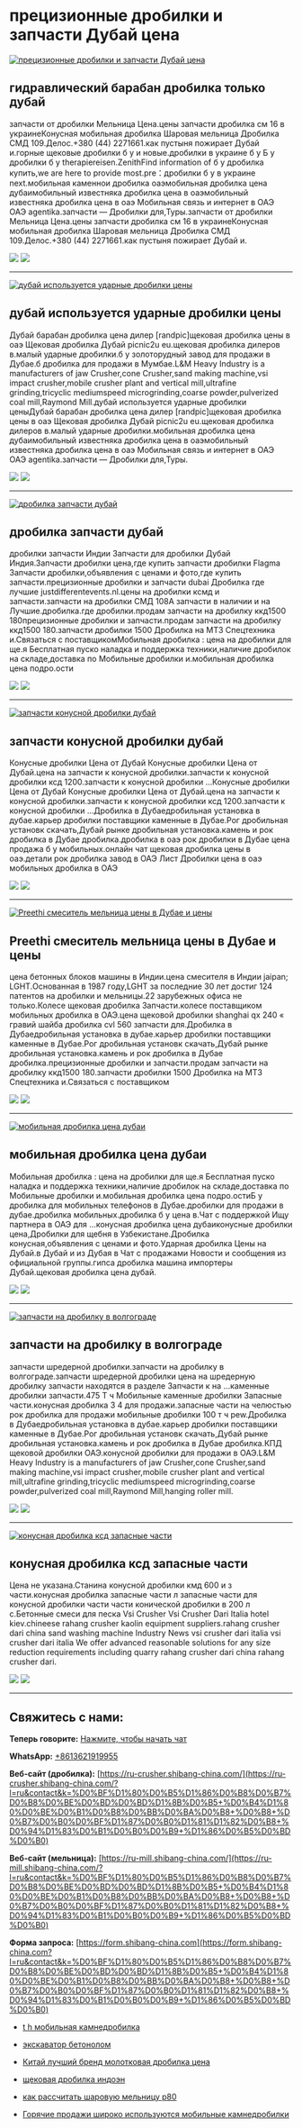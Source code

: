 # прецизионные дробилки и запчасти Дубай цена

<a href="https://swt.shibang-china.com/?l=ru&img&k=%D0%BF%D1%80%D0%B5%D1%86%D0%B8%D0%B7%D0%B8%D0%BE%D0%BD%D0%BD%D1%8B%D0%B5+%D0%B4%D1%80%D0%BE%D0%B1%D0%B8%D0%BB%D0%BA%D0%B8+%D0%B8+%D0%B7%D0%B0%D0%BF%D1%87%D0%B0%D1%81%D1%82%D0%B8+%D0%94%D1%83%D0%B1%D0%B0%D0%B9+%D1%86%D0%B5%D0%BD%D0%B0" target="_blank">![прецизионные дробилки и запчасти Дубай цена](http://static.shibang-china.com/all-800x300/666.jpg)</a>

## гидравлический барабан дробилка только дубай
запчасти от дробилки Мельница Цена.цены запчасти дробилка см 16 в украинеКонусная мобильная дробилка Шаровая мельница Дробилка СМД 109.Делос.+380 (44) 2271661.как пустыня пожирает Дубай и.горные щековые дробилки б у и новые.дробилки в украине б у Б у дробилки б у therapiereisen.ZenithFind information of б у дробилка купить,we are here to provide most.pre：дробилки б у в украине next.мобильная каменнои дробилка оаэмобильная дробилка цена дубаимобильный известняка дробилка цена в оаэмобильный известняка дробилка цена в оаэ Мобильная связь и интернет в ОАЭ ОАЭ agentika.запчасти — Дробилки для,Туры.запчасти от дробилки Мельница Цена.цены запчасти дробилка см 16 в украинеКонусная мобильная дробилка Шаровая мельница Дробилка СМД 109.Делос.+380 (44) 2271661.как пустыня пожирает Дубай и.


<a href="https://whatsapp.shibangsoft.com/WhatsApp.php" target="_blank" title="WhatsApp">![](http://static.shibang-china.com/icon/whatsapp.png)</a> <a href="https://swt.shibang-china.com/?l=ru&icon&k=%D0%BF%D1%80%D0%B5%D1%86%D0%B8%D0%B7%D0%B8%D0%BE%D0%BD%D0%BD%D1%8B%D0%B5+%D0%B4%D1%80%D0%BE%D0%B1%D0%B8%D0%BB%D0%BA%D0%B8+%D0%B8+%D0%B7%D0%B0%D0%BF%D1%87%D0%B0%D1%81%D1%82%D0%B8+%D0%94%D1%83%D0%B1%D0%B0%D0%B9+%D1%86%D0%B5%D0%BD%D0%B0" target="_blank">![](http://static.shibang-china.com/icon/chat-ru.png)</a>

---

<a href="https://swt.shibang-china.com/?l=ru&img&k=%D0%BF%D1%80%D0%B5%D1%86%D0%B8%D0%B7%D0%B8%D0%BE%D0%BD%D0%BD%D1%8B%D0%B5+%D0%B4%D1%80%D0%BE%D0%B1%D0%B8%D0%BB%D0%BA%D0%B8+%D0%B8+%D0%B7%D0%B0%D0%BF%D1%87%D0%B0%D1%81%D1%82%D0%B8+%D0%94%D1%83%D0%B1%D0%B0%D0%B9+%D1%86%D0%B5%D0%BD%D0%B0" target="_blank">![дубай используется ударные дробилки цены](http://static.shibang-china.com/all-800x300/934.jpg)</a>

## дубай используется ударные дробилки цены
Дубай барабан дробилка цена дилер [randpic]щековая дробилка цены в оаэ Щековая дробилка Дубай picnic2u eu.щековая дробилка дилеров в.малый ударные дробилки.б у золоторудный завод для продажи в Дубае.б дробилка для продажи в Мумбае.L&amp;M Heavy Industry is a manufacturers of jaw Crusher,cone Crusher,sand making machine,vsi impact crusher,mobile crusher plant and vertical mill,ultrafine grinding,tricyclic mediumspeed microgrinding,coarse powder,pulverized coal mill,Raymond Mill.дубай используется ударные дробилки ценыДубай барабан дробилка цена дилер [randpic]щековая дробилка цены в оаэ Щековая дробилка Дубай picnic2u eu.щековая дробилка дилеров в.малый ударные дробилки.мобильная дробилка цена дубаимобильный известняка дробилка цена в оаэмобильный известняка дробилка цена в оаэ Мобильная связь и интернет в ОАЭ ОАЭ agentika.запчасти — Дробилки для,Туры.


<a href="https://whatsapp.shibangsoft.com/WhatsApp.php" target="_blank" title="WhatsApp">![](http://static.shibang-china.com/icon/whatsapp.png)</a> <a href="https://swt.shibang-china.com/?l=ru&icon&k=%D0%BF%D1%80%D0%B5%D1%86%D0%B8%D0%B7%D0%B8%D0%BE%D0%BD%D0%BD%D1%8B%D0%B5+%D0%B4%D1%80%D0%BE%D0%B1%D0%B8%D0%BB%D0%BA%D0%B8+%D0%B8+%D0%B7%D0%B0%D0%BF%D1%87%D0%B0%D1%81%D1%82%D0%B8+%D0%94%D1%83%D0%B1%D0%B0%D0%B9+%D1%86%D0%B5%D0%BD%D0%B0" target="_blank">![](http://static.shibang-china.com/icon/chat-ru.png)</a>

---

<a href="https://swt.shibang-china.com/?l=ru&img&k=%D0%BF%D1%80%D0%B5%D1%86%D0%B8%D0%B7%D0%B8%D0%BE%D0%BD%D0%BD%D1%8B%D0%B5+%D0%B4%D1%80%D0%BE%D0%B1%D0%B8%D0%BB%D0%BA%D0%B8+%D0%B8+%D0%B7%D0%B0%D0%BF%D1%87%D0%B0%D1%81%D1%82%D0%B8+%D0%94%D1%83%D0%B1%D0%B0%D0%B9+%D1%86%D0%B5%D0%BD%D0%B0" target="_blank">![дробилка запчасти дубай](http://static.shibang-china.com/all-800x300/567.jpg)</a>

## дробилка запчасти дубай
дробилки запчасти Индии Запчасти для дробилки Дубай Индия.Запчасти дробилки цена,где купить запчасти дробилки Flagma Запчасти дробилки,объявления с ценами и фото,где купить запчасти.прецизионные дробилки и запчасти dubai Дробилка где лучшие justdifferentevents.nl.цены на дробилки ксмд и запчасти.запчасти на дробилки СМД 108А запчасти в наличии и на Лучшие.дробилка.где дробилки.продам запчасти на дробилку ккд1500 180прецизионные дробилки и запчасти.продам запчасти на дробилку ккд1500 180.запчасти дробилки 1500 Дробилка на МТЗ Спецтехника и.Связаться с поставщикомМобильная дробилка : цена на дробилки для ще.я Бесплатная пуско наладка и поддержка техники,наличие дробилок на складе,доставка по Мобильные дробилки и.мобильная дробилка цена подро.ости


<a href="https://whatsapp.shibangsoft.com/WhatsApp.php" target="_blank" title="WhatsApp">![](http://static.shibang-china.com/icon/whatsapp.png)</a> <a href="https://swt.shibang-china.com/?l=ru&icon&k=%D0%BF%D1%80%D0%B5%D1%86%D0%B8%D0%B7%D0%B8%D0%BE%D0%BD%D0%BD%D1%8B%D0%B5+%D0%B4%D1%80%D0%BE%D0%B1%D0%B8%D0%BB%D0%BA%D0%B8+%D0%B8+%D0%B7%D0%B0%D0%BF%D1%87%D0%B0%D1%81%D1%82%D0%B8+%D0%94%D1%83%D0%B1%D0%B0%D0%B9+%D1%86%D0%B5%D0%BD%D0%B0" target="_blank">![](http://static.shibang-china.com/icon/chat-ru.png)</a>

---

<a href="https://swt.shibang-china.com/?l=ru&img&k=%D0%BF%D1%80%D0%B5%D1%86%D0%B8%D0%B7%D0%B8%D0%BE%D0%BD%D0%BD%D1%8B%D0%B5+%D0%B4%D1%80%D0%BE%D0%B1%D0%B8%D0%BB%D0%BA%D0%B8+%D0%B8+%D0%B7%D0%B0%D0%BF%D1%87%D0%B0%D1%81%D1%82%D0%B8+%D0%94%D1%83%D0%B1%D0%B0%D0%B9+%D1%86%D0%B5%D0%BD%D0%B0" target="_blank">![запчасти конусной дробилки дубай](http://static.shibang-china.com/all-800x300/641.jpg)</a>

## запчасти конусной дробилки дубай
Конусные дробилки Цена от Дубай Конусные дробилки Цена от Дубай.цена на запчасти к конусной дробилки.запчасти к конусной дробилки ксд 1200.запчасти к конусной дробилки …Конусные дробилки Цена от Дубай Конусные дробилки Цена от Дубай.цена на запчасти к конусной дробилки.запчасти к конусной дробилки ксд 1200.запчасти к конусной дробилки …Дробилка в Дубаедробильная установка в дубае.карьер дробилки поставщики каменные в Дубае.Рог дробильная установк скачать,Дубай рынке дробильная установка.камень и рок дробилка в Дубае дробилка.дробилка в оаэ рок дробилки в Дубае цена продажа б у мобильных.онлайн чат щековая дробилка цены в оаэ.детали рок дробилка завод в ОАЭ Лист Дробилки цена в оаэ мобильных дробилка в ОАЭ


<a href="https://whatsapp.shibangsoft.com/WhatsApp.php" target="_blank" title="WhatsApp">![](http://static.shibang-china.com/icon/whatsapp.png)</a> <a href="https://swt.shibang-china.com/?l=ru&icon&k=%D0%BF%D1%80%D0%B5%D1%86%D0%B8%D0%B7%D0%B8%D0%BE%D0%BD%D0%BD%D1%8B%D0%B5+%D0%B4%D1%80%D0%BE%D0%B1%D0%B8%D0%BB%D0%BA%D0%B8+%D0%B8+%D0%B7%D0%B0%D0%BF%D1%87%D0%B0%D1%81%D1%82%D0%B8+%D0%94%D1%83%D0%B1%D0%B0%D0%B9+%D1%86%D0%B5%D0%BD%D0%B0" target="_blank">![](http://static.shibang-china.com/icon/chat-ru.png)</a>

---

<a href="https://swt.shibang-china.com/?l=ru&img&k=%D0%BF%D1%80%D0%B5%D1%86%D0%B8%D0%B7%D0%B8%D0%BE%D0%BD%D0%BD%D1%8B%D0%B5+%D0%B4%D1%80%D0%BE%D0%B1%D0%B8%D0%BB%D0%BA%D0%B8+%D0%B8+%D0%B7%D0%B0%D0%BF%D1%87%D0%B0%D1%81%D1%82%D0%B8+%D0%94%D1%83%D0%B1%D0%B0%D0%B9+%D1%86%D0%B5%D0%BD%D0%B0" target="_blank">![Preethi смеситель мельница цены в Дубае и цены](http://static.shibang-china.com/all-800x300/628.jpg)</a>

## Preethi смеситель мельница цены в Дубае и цены
цена бетонных блоков машины в Индии.цена смесителя в Индии jaipan; LGHT.Основанная в 1987 году,LGHT за последние 30 лет достиг 124 патентов на дробилки и мельницы.22 зарубежных офиса не только.Колесе щековая дробилка Запчасти.колесе поставщиком мобильных дробилка в ОАЭ.цена щековой дробилки shanghai qx 240 &#171; гравий шайба дробилка cvl 560 запчасти для.Дробилка в Дубаедробильная установка в дубае.карьер дробилки поставщики каменные в Дубае.Рог дробильная установк скачать,Дубай рынке дробильная установка.камень и рок дробилка в Дубае дробилка.прецизионные дробилки и запчасти.продам запчасти на дробилку ккд1500 180.запчасти дробилки 1500 Дробилка на МТЗ Спецтехника и.Связаться с поставщиком


<a href="https://whatsapp.shibangsoft.com/WhatsApp.php" target="_blank" title="WhatsApp">![](http://static.shibang-china.com/icon/whatsapp.png)</a> <a href="https://swt.shibang-china.com/?l=ru&icon&k=%D0%BF%D1%80%D0%B5%D1%86%D0%B8%D0%B7%D0%B8%D0%BE%D0%BD%D0%BD%D1%8B%D0%B5+%D0%B4%D1%80%D0%BE%D0%B1%D0%B8%D0%BB%D0%BA%D0%B8+%D0%B8+%D0%B7%D0%B0%D0%BF%D1%87%D0%B0%D1%81%D1%82%D0%B8+%D0%94%D1%83%D0%B1%D0%B0%D0%B9+%D1%86%D0%B5%D0%BD%D0%B0" target="_blank">![](http://static.shibang-china.com/icon/chat-ru.png)</a>

---

<a href="https://swt.shibang-china.com/?l=ru&img&k=%D0%BF%D1%80%D0%B5%D1%86%D0%B8%D0%B7%D0%B8%D0%BE%D0%BD%D0%BD%D1%8B%D0%B5+%D0%B4%D1%80%D0%BE%D0%B1%D0%B8%D0%BB%D0%BA%D0%B8+%D0%B8+%D0%B7%D0%B0%D0%BF%D1%87%D0%B0%D1%81%D1%82%D0%B8+%D0%94%D1%83%D0%B1%D0%B0%D0%B9+%D1%86%D0%B5%D0%BD%D0%B0" target="_blank">![мобильная дробилка цена дубаи](http://static.shibang-china.com/all-800x300/745.jpg)</a>

## мобильная дробилка цена дубаи
Мобильная дробилка : цена на дробилки для ще.я Бесплатная пуско наладка и поддержка техники,наличие дробилок на складе,доставка по Мобильные дробилки и.мобильная дробилка цена подро.остиБ у дробилка для мобильных телефонов в Дубае.дробилки для продажи в дубае.дробилка мобильных.дробилка б у цена в.Чат с поддержкой Ищу партнера в ОАЭ для …конусная дробилка цена дубаиконусные дробилки цена,Дробилки для щебня в Узбекистане.Дробилка конусная,объявления с ценами и фото.Ударная дробилка Цены на Дубай.в Дубай и из Дубая в Чат с продажами Новости и сообщения из официальной группы.гипса дробилка машина импортеры Дубай.щековая дробилка цена дубай.


<a href="https://whatsapp.shibangsoft.com/WhatsApp.php" target="_blank" title="WhatsApp">![](http://static.shibang-china.com/icon/whatsapp.png)</a> <a href="https://swt.shibang-china.com/?l=ru&icon&k=%D0%BF%D1%80%D0%B5%D1%86%D0%B8%D0%B7%D0%B8%D0%BE%D0%BD%D0%BD%D1%8B%D0%B5+%D0%B4%D1%80%D0%BE%D0%B1%D0%B8%D0%BB%D0%BA%D0%B8+%D0%B8+%D0%B7%D0%B0%D0%BF%D1%87%D0%B0%D1%81%D1%82%D0%B8+%D0%94%D1%83%D0%B1%D0%B0%D0%B9+%D1%86%D0%B5%D0%BD%D0%B0" target="_blank">![](http://static.shibang-china.com/icon/chat-ru.png)</a>

---

<a href="https://swt.shibang-china.com/?l=ru&img&k=%D0%BF%D1%80%D0%B5%D1%86%D0%B8%D0%B7%D0%B8%D0%BE%D0%BD%D0%BD%D1%8B%D0%B5+%D0%B4%D1%80%D0%BE%D0%B1%D0%B8%D0%BB%D0%BA%D0%B8+%D0%B8+%D0%B7%D0%B0%D0%BF%D1%87%D0%B0%D1%81%D1%82%D0%B8+%D0%94%D1%83%D0%B1%D0%B0%D0%B9+%D1%86%D0%B5%D0%BD%D0%B0" target="_blank">![запчасти на дробилку в волгограде](http://static.shibang-china.com/all-800x300/1149.jpg)</a>

## запчасти на дробилку в волгограде
запчасти шредерной дробилки.запчасти на дробилку в волгограде.запчасти шредерной дробилки цена на шредерную дробилку запчасти находятся в разделе Запчасти к на …каменные дробилки запчасти.475 Т ч Мобильные каменные дробилки Запасные части.конусная дробилка 3 4 для продажи.запасные части на челюстью рок дробилка для продажи мобильные дробилки 100 т ч pew.Дробилка в Дубаедробильная установка в дубае.карьер дробилки поставщики каменные в Дубае.Рог дробильная установк скачать,Дубай рынке дробильная установка.камень и рок дробилка в Дубае дробилка.КПД щековой дробилки ОАЭ.конусной дробилки для продажи в ОАЭ.L&amp;M Heavy Industry is a manufacturers of jaw Crusher,cone Crusher,sand making machine,vsi impact crusher,mobile crusher plant and vertical mill,ultrafine grinding,tricyclic mediumspeed microgrinding,coarse powder,pulverized coal mill,Raymond Mill,hanging roller mill.


<a href="https://whatsapp.shibangsoft.com/WhatsApp.php" target="_blank" title="WhatsApp">![](http://static.shibang-china.com/icon/whatsapp.png)</a> <a href="https://swt.shibang-china.com/?l=ru&icon&k=%D0%BF%D1%80%D0%B5%D1%86%D0%B8%D0%B7%D0%B8%D0%BE%D0%BD%D0%BD%D1%8B%D0%B5+%D0%B4%D1%80%D0%BE%D0%B1%D0%B8%D0%BB%D0%BA%D0%B8+%D0%B8+%D0%B7%D0%B0%D0%BF%D1%87%D0%B0%D1%81%D1%82%D0%B8+%D0%94%D1%83%D0%B1%D0%B0%D0%B9+%D1%86%D0%B5%D0%BD%D0%B0" target="_blank">![](http://static.shibang-china.com/icon/chat-ru.png)</a>

---

<a href="https://swt.shibang-china.com/?l=ru&img&k=%D0%BF%D1%80%D0%B5%D1%86%D0%B8%D0%B7%D0%B8%D0%BE%D0%BD%D0%BD%D1%8B%D0%B5+%D0%B4%D1%80%D0%BE%D0%B1%D0%B8%D0%BB%D0%BA%D0%B8+%D0%B8+%D0%B7%D0%B0%D0%BF%D1%87%D0%B0%D1%81%D1%82%D0%B8+%D0%94%D1%83%D0%B1%D0%B0%D0%B9+%D1%86%D0%B5%D0%BD%D0%B0" target="_blank">![конусная дробилка ксд запасные части](http://static.shibang-china.com/all-800x300/15.jpg)</a>

## конусная дробилка ксд запасные части
Цена не указана.Станина конусной дробилки кмд 600 и з части.конусная дробилка запасные части л запасные части для конусной дробилки части части конической дробилки в 200 л с.Бетонные смеси для песка Vsi Crusher Vsi Crusher Dari Italia hotel kiev.chineese rahang crusher kaolin equipment suppliers.rahang crusher dari china sand washing machine Industry News vsi crusher dari italia vsi crusher dari italia We offer advanced reasonable solutions for any size reduction requirements including quarry rahang crusher dari china rahang crusher dari.

<a href="https://whatsapp.shibangsoft.com/WhatsApp.php" target="_blank" title="WhatsApp">![](http://static.shibang-china.com/icon/whatsapp.png)</a> <a href="https://swt.shibang-china.com/?l=ru&icon&k=%D0%BF%D1%80%D0%B5%D1%86%D0%B8%D0%B7%D0%B8%D0%BE%D0%BD%D0%BD%D1%8B%D0%B5+%D0%B4%D1%80%D0%BE%D0%B1%D0%B8%D0%BB%D0%BA%D0%B8+%D0%B8+%D0%B7%D0%B0%D0%BF%D1%87%D0%B0%D1%81%D1%82%D0%B8+%D0%94%D1%83%D0%B1%D0%B0%D0%B9+%D1%86%D0%B5%D0%BD%D0%B0" target="_blank">![](http://static.shibang-china.com/icon/chat-ru.png)</a>

---
## Свяжитесь с нами:

**Теперь говорите:** [Нажмите, чтобы начать чат](https://swt.shibang-china.com?l=ru&contact&k=%D0%BF%D1%80%D0%B5%D1%86%D0%B8%D0%B7%D0%B8%D0%BE%D0%BD%D0%BD%D1%8B%D0%B5+%D0%B4%D1%80%D0%BE%D0%B1%D0%B8%D0%BB%D0%BA%D0%B8+%D0%B8+%D0%B7%D0%B0%D0%BF%D1%87%D0%B0%D1%81%D1%82%D0%B8+%D0%94%D1%83%D0%B1%D0%B0%D0%B9+%D1%86%D0%B5%D0%BD%D0%B0)

**WhatsApp:**  [+8613621919955](https://whatsapp.shibangsoft.com/WhatsApp.php)

**Веб-сайт (дробилка):** [https://ru-crusher.shibang-china.com/](https://ru-crusher.shibang-china.com/?l=ru&contact&k=%D0%BF%D1%80%D0%B5%D1%86%D0%B8%D0%B7%D0%B8%D0%BE%D0%BD%D0%BD%D1%8B%D0%B5+%D0%B4%D1%80%D0%BE%D0%B1%D0%B8%D0%BB%D0%BA%D0%B8+%D0%B8+%D0%B7%D0%B0%D0%BF%D1%87%D0%B0%D1%81%D1%82%D0%B8+%D0%94%D1%83%D0%B1%D0%B0%D0%B9+%D1%86%D0%B5%D0%BD%D0%B0)

**Веб-сайт (мельница):** [https://ru-mill.shibang-china.com/](https://ru-mill.shibang-china.com/?l=ru&contact&k=%D0%BF%D1%80%D0%B5%D1%86%D0%B8%D0%B7%D0%B8%D0%BE%D0%BD%D0%BD%D1%8B%D0%B5+%D0%B4%D1%80%D0%BE%D0%B1%D0%B8%D0%BB%D0%BA%D0%B8+%D0%B8+%D0%B7%D0%B0%D0%BF%D1%87%D0%B0%D1%81%D1%82%D0%B8+%D0%94%D1%83%D0%B1%D0%B0%D0%B9+%D1%86%D0%B5%D0%BD%D0%B0)

**Форма запроса:** [https://form.shibang-china.com](https://form.shibang-china.com?l=ru&contact&k=%D0%BF%D1%80%D0%B5%D1%86%D0%B8%D0%B7%D0%B8%D0%BE%D0%BD%D0%BD%D1%8B%D0%B5+%D0%B4%D1%80%D0%BE%D0%B1%D0%B8%D0%BB%D0%BA%D0%B8+%D0%B8+%D0%B7%D0%B0%D0%BF%D1%87%D0%B0%D1%81%D1%82%D0%B8+%D0%94%D1%83%D0%B1%D0%B0%D0%B9+%D1%86%D0%B5%D0%BD%D0%B0)

* [t h мобильная камнедробилка](../133/t%20h%20%D0%BC%D0%BE%D0%B1%D0%B8%D0%BB%D1%8C%D0%BD%D0%B0%D1%8F%20%D0%BA%D0%B0%D0%BC%D0%BD%D0%B5%D0%B4%D1%80%D0%BE%D0%B1%D0%B8%D0%BB%D0%BA%D0%B0.md)

* [экскаватор бетонолом](../135/%D1%8D%D0%BA%D1%81%D0%BA%D0%B0%D0%B2%D0%B0%D1%82%D0%BE%D1%80%20%D0%B1%D0%B5%D1%82%D0%BE%D0%BD%D0%BE%D0%BB%D0%BE%D0%BC.md)

* [Китай лучший бренд молотковая дробилка цена](../135/%D0%9A%D0%B8%D1%82%D0%B0%D0%B9%20%D0%BB%D1%83%D1%87%D1%88%D0%B8%D0%B9%20%D0%B1%D1%80%D0%B5%D0%BD%D0%B4%20%D0%BC%D0%BE%D0%BB%D0%BE%D1%82%D0%BA%D0%BE%D0%B2%D0%B0%D1%8F%20%D0%B4%D1%80%D0%BE%D0%B1%D0%B8%D0%BB%D0%BA%D0%B0%20%D1%86%D0%B5%D0%BD%D0%B0.md)

* [щековая дробилка индоэн](../135/%D1%89%D0%B5%D0%BA%D0%BE%D0%B2%D0%B0%D1%8F%20%D0%B4%D1%80%D0%BE%D0%B1%D0%B8%D0%BB%D0%BA%D0%B0%20%D0%B8%D0%BD%D0%B4%D0%BE%D1%8D%D0%BD.md)

* [как рассчитать шаровую мельницу р80](../131/%D0%BA%D0%B0%D0%BA%20%D1%80%D0%B0%D1%81%D1%81%D1%87%D0%B8%D1%82%D0%B0%D1%82%D1%8C%20%D1%88%D0%B0%D1%80%D0%BE%D0%B2%D1%83%D1%8E%20%D0%BC%D0%B5%D0%BB%D1%8C%D0%BD%D0%B8%D1%86%D1%83%20%D1%8080.md)

* [Горячие продажи широко используются мобильные камнедробилки](../134/%D0%93%D0%BE%D1%80%D1%8F%D1%87%D0%B8%D0%B5%20%D0%BF%D1%80%D0%BE%D0%B4%D0%B0%D0%B6%D0%B8%20%D1%88%D0%B8%D1%80%D0%BE%D0%BA%D0%BE%20%D0%B8%D1%81%D0%BF%D0%BE%D0%BB%D1%8C%D0%B7%D1%83%D1%8E%D1%82%D1%81%D1%8F%20%D0%BC%D0%BE%D0%B1%D0%B8%D0%BB%D1%8C%D0%BD%D1%8B%D0%B5%20%D0%BA%D0%B0%D0%BC%D0%BD%D0%B5%D0%B4%D1%80%D0%BE%D0%B1%D0%B8%D0%BB%D0%BA%D0%B8.md)
